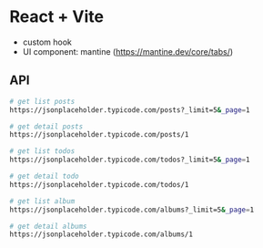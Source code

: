 # React + Vite

- custom hook
- UI component: mantine (https://mantine.dev/core/tabs/)



## API


```bash
# get list posts
https://jsonplaceholder.typicode.com/posts?_limit=5&_page=1

# get detail posts
https://jsonplaceholder.typicode.com/posts/1

# get list todos
https://jsonplaceholder.typicode.com/todos?_limit=5&_page=1

# get detail todo
https://jsonplaceholder.typicode.com/todos/1

# get list album
https://jsonplaceholder.typicode.com/albums?_limit=5&_page=1

# get detail albums
https://jsonplaceholder.typicode.com/albums/1


```
